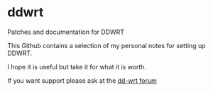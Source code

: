 # ddwrt
Patches and documentation for DDWRT

This Github contains a selection of my personal notes for setting up DDWRT.  

I hope it is useful but take it for what it is worth.  

If you want support please ask at the [dd-wrt forum](https://forum.dd-wrt.com/phpBB2/viewtopic.php?t=324087)  
